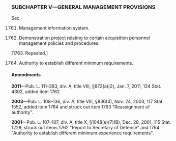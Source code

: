 ### SUBCHAPTER V—GENERAL MANAGEMENT PROVISIONS ###

Sec.

1761. Management information system.

1762. Demonstration project relating to certain acquisition personnel management policies and procedures.

[1763. Repealed.]

1764. Authority to establish different minimum requirements.

#### Amendments ####

**2011**—Pub. L. 111–383, div. A, title VIII, §872(a)(2), Jan. 7, 2011, 124 Stat. 4302, added item 1762.

**2003**—Pub. L. 108–136, div. A, title VIII, §836(4), Nov. 24, 2003, 117 Stat. 1552, added item 1764 and struck out item 1763 "Reassignment of authority".

**2001**—Pub. L. 107–107, div. A, title X, §1048(e)(7)(B), Dec. 28, 2001, 115 Stat. 1228, struck out items 1762 "Report to Secretary of Defense" and 1764 "Authority to establish different minimum experience requirements".